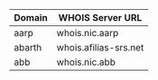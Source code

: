 | Domain   | WHOIS Server URL          |
|----------|--------------------------|
| aarp | whois.nic.aarp |
| abarth | whois.afilias-srs.net |
| abb | whois.nic.abb |
